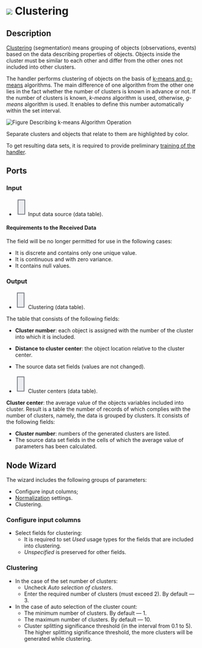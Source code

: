 # ![ ](../../images/icons/components/clusterization_default.svg) Clustering

## Description

[Clustering](https://wiki.loginom.ru/articles/clustering.html) (segmentation) means grouping of objects (observations, events) based on the data describing properties of objects. Objects inside the cluster must be similar to each other and differ from the other ones not included into other clusters.

The handler performs clustering of objects on the basis of [k-means and g-means](https://wiki.loginom.ru/articles/k-means.html) algorithms. The main difference of one algorithm from the other one lies in the fact whether the number of clusters is known in advance or not. If the number of clusters is known, *k-means* algorithm is used, otherwise, *g-means* algorithm is used. It enables to define this number automatically within the set interval.

![Figure Describing k-means Algorithm Operation](./clustering.svg)

Separate clusters and objects that relate to them are highlighted by color.

To get resulting data sets, it is required to provide preliminary [training of the handler](../../scenario/training-processors.md).

## Ports

### Input

* ![ ](../../images/icons/app/node/ports/inputs/table_inactive.svg) Input data source (data table).

#### Requirements to the Received Data

The field will be no longer permitted for use in the following cases:

* It is discrete and contains only one unique value.
* It is continuous and with zero variance.
* It contains null values.

### Output

* ![ ](../../images/icons/app/node/ports/outputs/table_inactive.svg) Clustering (data table).

The table that consists of the following fields:

* **Cluster number**: each object is assigned with the number of the cluster into which it is included.
* **Distance to cluster center**: the object location relative to the cluster center.
* The source data set fields (values are not changed).

* ![ ](../../images/icons/app/node/ports/outputs/table_inactive.svg) Cluster centers (data table).

**Cluster center**: the average value of the objects variables included into cluster. Result is a table the number of records of which complies with the number of clusters, namely, the data is grouped by clusters. It consists of the following fields:

* **Cluster number**: numbers of the generated clusters are listed.
* The source data set fields in the cells of which the average value of parameters has been calculated.

## Node Wizard

The wizard includes the following groups of parameters:

* Configure input columns;
* [Normalization](../normalization/README.md) settings.
* Clustering.

### Configure input columns

* Select fields for clustering:
   * It is required to set *Used* usage types for the fields that are included into clustering.
   * *Unspecified* is preserved for other fields.

### Clustering

* In the case of the set number of clusters:
   * Uncheck *Auto selection of clusters*.
   * Enter the required number of clusters (must exceed 2). By default — 3.
* In the case of auto selection of the cluster count:
   * The minimum number of clusters. By default — 1.
   * The maximum number of clusters. By default — 10.
   * Cluster splitting significance threshold (in the interval from 0.1 to 5). The higher splitting significance threshold, the more clusters will be generated while clustering.
